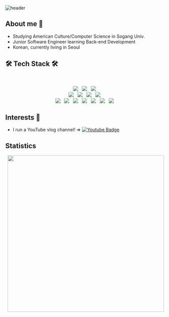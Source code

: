 ![header](https://capsule-render.vercel.app/api?type=waving&color=gradient&height=300&section=header&text=Imagination&fontSize=90&fontAlign=60)


## About me 🤗
* Studying American Culture/Computer Science in Sogang Univ.
* Junior Software Engineer learning Back-end Development
* Korean, currently living in Seoul

## 🛠 Tech Stack 🛠
</br>
<p align="center">
<img src="https://img.shields.io/badge/Python-3776AB?style=for-the-badge&logo=Python&logoColor=white"></a> &nbsp
<img src="https://img.shields.io/badge/Java-007396?style=for-the-badge&logo=java&logoColor=white"></a> &nbsp
<img src="https://img.shields.io/badge/C++-00599C?style=for-the-badge&logo=C&logoColor=white"></a> &nbsp
<br>
<img src="https://img.shields.io/badge/Django-092E20?style=for-the-badge&logo=Django&logoColor=white"/></a> &nbsp
<img src="https://img.shields.io/badge/SpringBoot-6DB33F?style=for-the-badge&logo=SpringBoot&logoColor=white"/></a> &nbsp
<img src="https://img.shields.io/badge/MySQL-4479A1?style=for-the-badge&logo=MySQL&logoColor=white"/></a> &nbsp
<img src="https://img.shields.io/badge/PostgreSQL-4169E1?style=for-the-badge&logo=PostgreSQL&logoColor=white"/></a> &nbsp
<br>
<img src="https://img.shields.io/badge/AWS-232F3E?style=for-the-badge&logo=AmazonAWS&logoColor=white"/></a> &nbsp
<img src="https://img.shields.io/badge/NGINX-009639?style=for-the-badge&logo=NGINX&logoColor=white"/></a> &nbsp
<img src="https://img.shields.io/badge/GitHub Actions-2088FF?style=for-the-badge&logo=GitHubActions&logoColor=white"/></a> &nbsp
<img src="https://img.shields.io/badge/Postman-FF6C37?style=for-the-badge&logo=Postman&logoColor=white"/></a> &nbsp
<img src="https://img.shields.io/badge/Swagger-85EA2D?style=for-the-badge&logo=Swagger&logoColor=white"/></a> &nbsp
<img src="https://img.shields.io/badge/Sentry-362D59?style=for-the-badge&logo=Sentry&logoColor=white"/></a> &nbsp
<img src="https://img.shields.io/badge/JWT-000000?style=for-the-badge&logo=JSONWebTokens&logoColor=white"/></a> &nbsp
</p>




## Interests 💖
* I run a YouTube vlog channel! => [![Youtube Badge](https://img.shields.io/badge/Youtube-ff0000?style=flat-square&logo=youtube&link=https://www.youtube.com/channel/UC9mnfNKgLvOO89HUWrrZSSQ)](https://www.youtube.com/channel/UC9mnfNKgLvOO89HUWrrZSSQ)

## Statistics
<p align="center">
  <img src='https://github-readme-stats.vercel.app/api?username=ImagineHJ&hide=stars' width="490px"/>
</p>
